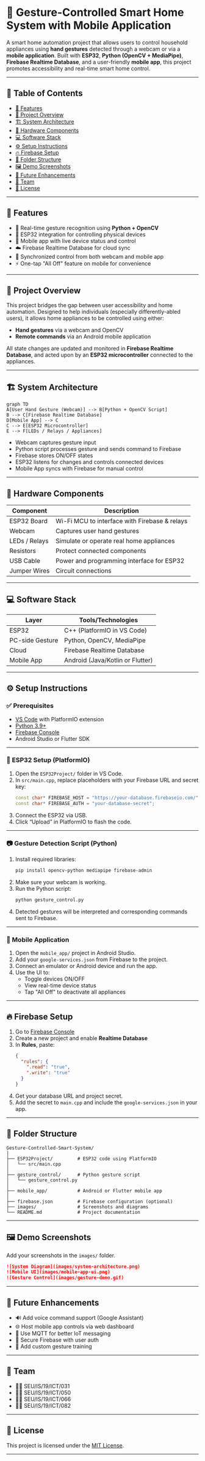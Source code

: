# 🤖 Gesture-Controlled Smart Home System with Mobile Application

A smart home automation project that allows users to control household appliances using **hand gestures** detected through a webcam or via a **mobile application**. Built with **ESP32**, **Python (OpenCV + MediaPipe)**, **Firebase Realtime Database**, and a user-friendly **mobile app**, this project promotes accessibility and real-time smart home control.

---

## 📌 Table of Contents

- [🌟 Features](#-features)  
- [🧠 Project Overview](#-project-overview)  
- [🏗️ System Architecture](#-system-architecture)  
- [🧰 Hardware Components](#-hardware-components)  
- [💻 Software Stack](#-software-stack)  
- [⚙️ Setup Instructions](#-setup-instructions)  
- [🔥 Firebase Setup](#-firebase-setup)  
- [📁 Folder Structure](#-folder-structure)  
- [🖼️ Demo Screenshots](#-demo-screenshots)  
- [🚀 Future Enhancements](#-future-enhancements)  
- [👥 Team](#-team)  
- [📄 License](#-license)  

---

## 🌟 Features

- 👋 Real-time gesture recognition using **Python + OpenCV**
- 🧠 ESP32 integration for controlling physical devices
- 📱 Mobile app with live device status and control
- ☁️ Firebase Realtime Database for cloud sync
- 🔁 Synchronized control from both webcam and mobile app
- ⚡ One-tap "All Off" feature on mobile for convenience

---

## 🧠 Project Overview

This project bridges the gap between user accessibility and home automation. Designed to help individuals (especially differently-abled users), it allows home appliances to be controlled using either:
- **Hand gestures** via a webcam and OpenCV
- **Remote commands** via an Android mobile application

All state changes are updated and monitored in **Firebase Realtime Database**, and acted upon by an **ESP32 microcontroller** connected to the appliances.

---

## 🏗️ System Architecture

```mermaid
graph TD
A[User Hand Gesture (Webcam)] --> B[Python + OpenCV Script]
B --> C[Firebase Realtime Database]
D[Mobile App] --> C
C --> E[ESP32 Microcontroller]
E --> F[LEDs / Relays / Appliances]
```

- Webcam captures gesture input
- Python script processes gesture and sends command to Firebase
- Firebase stores ON/OFF states
- ESP32 listens for changes and controls connected devices
- Mobile App syncs with Firebase for manual control

---

## 🧰 Hardware Components

| Component      | Description                                   |
|----------------|-----------------------------------------------|
| ESP32 Board    | Wi-Fi MCU to interface with Firebase & relays |
| Webcam         | Captures user hand gestures                   |
| LEDs / Relays  | Simulate or operate real home appliances      |
| Resistors      | Protect connected components                  |
| USB Cable      | Power and programming interface for ESP32     |
| Jumper Wires   | Circuit connections                           |

---

## 💻 Software Stack

| Layer               | Tools/Technologies                        |
|--------------------|-------------------------------------------|
| ESP32               | C++ (PlatformIO in VS Code)               |
| PC-side Gesture     | Python, OpenCV, MediaPipe                 |
| Cloud               | Firebase Realtime Database                |
| Mobile App          | Android (Java/Kotlin or Flutter)         |

---

## ⚙️ Setup Instructions

### ✅ Prerequisites
- [VS Code](https://code.visualstudio.com/) with PlatformIO extension
- [Python 3.9+](https://www.python.org/downloads/)
- [Firebase Console](https://console.firebase.google.com/)
- Android Studio or Flutter SDK

---

### 🔌 ESP32 Setup (PlatformIO)
1. Open the `ESP32Project/` folder in VS Code.
2. In `src/main.cpp`, replace placeholders with your Firebase URL and secret key:
   ```cpp
   const char* FIREBASE_HOST = "https://your-database.firebaseio.com/";
   const char* FIREBASE_AUTH = "your-database-secret";
   ```
3. Connect the ESP32 via USB.
4. Click “Upload” in PlatformIO to flash the code.

---

### 📷 Gesture Detection Script (Python)
1. Install required libraries:
   ```bash
   pip install opencv-python mediapipe firebase-admin
   ```
2. Make sure your webcam is working.
3. Run the Python script:
   ```bash
   python gesture_control.py
   ```
4. Detected gestures will be interpreted and corresponding commands sent to Firebase.

---

### 📱 Mobile Application
1. Open the `mobile_app/` project in Android Studio.
2. Add your `google-services.json` from Firebase to the project.
3. Connect an emulator or Android device and run the app.
4. Use the UI to:
   - Toggle devices ON/OFF
   - View real-time device status
   - Tap "All Off" to deactivate all appliances

---

## 🔥 Firebase Setup

1. Go to [Firebase Console](https://console.firebase.google.com/)
2. Create a new project and enable **Realtime Database**
3. In **Rules**, paste:
   ```json
   {
     "rules": {
       ".read": "true",
       ".write": "true"
     }
   }
   ```
4. Get your database URL and project secret.
5. Add the secret to `main.cpp` and include the `google-services.json` in your app.

---

## 📁 Folder Structure

```
Gesture-Controlled-Smart-System/
│
├── ESP32Project/         # ESP32 code using PlatformIO
│   └── src/main.cpp
│
├── gesture_control/      # Python gesture script
│   └── gesture_control.py
│
├── mobile_app/           # Android or Flutter mobile app
│
├── firebase.json         # Firebase configuration (optional)
├── images/               # Screenshots and diagrams
└── README.md             # Project documentation
```

---

## 🖼️ Demo Screenshots

Add your screenshots in the `images/` folder.

```markdown
![System Diagram](images/system-architecture.png)
![Mobile UI](images/mobile-app-ui.png)
![Gesture Control](images/gesture-demo.gif)
```

---

## 🚀 Future Enhancements

- 🔊 Add voice command support (Google Assistant)
- 🌐 Host mobile app controls via web dashboard
- 📡 Use MQTT for better IoT messaging
- 🔐 Secure Firebase with user auth
- 🧠 Add custom gesture training

---

## 👥 Team

- 👨‍💻 SEU/IS/19/ICT/031  
- 👨‍💻 SEU/IS/19/ICT/050  
- 👨‍💻 SEU/IS/19/ICT/066  
- 👨‍💻 SEU/IS/19/ICT/082  

---

## 📄 License

This project is licensed under the [MIT License](LICENSE).

---
